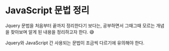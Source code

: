 # JavaScript 문법 정리

Jquery 문법을 처음부터 끝까지 정리한다기 보다는, 공부하면서 그때그때 모르는 개념을 찾아보며 알게 된 내용을 정리하고자 한다. 😅

Jquery와 JavaScript 간 사용되는 문법이 조금씩 다르기에 유의해야 한다.
